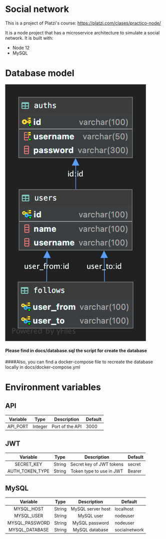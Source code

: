 # Social network

This is a project of Platzi's course: https://platzi.com/clases/practico-node/

It is a node project that has a microservice architecture to simulate a social network. It is built with:

- Node 12
- MySQL

# Database model

![database model](docs/database.png)

#### Please find in docs/database.sql the script for create the database

####Also, you can find a docker-compose file to recreate the database locally in docs/docker-compose.yml


# Environment variables

## API

| Variable |  Type   |   Description   | Default |
| :------: | :-----: | :-------------: | ------- |
| API_PORT | Integer | Port of the API | 3000    |

## JWT

|    Variable     |  Type  |       Description        | Default |
| :-------------: | :----: | :----------------------: | ------- |
|   SECRET_KEY    | String | Secret key of JWT tokens | secret  |
| AUTH_TOKEN_TYPE | String | Token type to use in JWT | Bearer  |

## MySQL

|    Variable    |  Type  |    Description    | Default       |
| :------------: | :----: | :---------------: | ------------- |
|   MYSQL_HOST   | String | MySQL server host | localhost     |
|   MYSQL_USER   | String |    MySQL user     | nodeuser      |
| MYSQL_PASSWORD | String |  MySQL password   | nodeuser      |
| MYSQL_DATABASE | String |  MySQL database   | socialnetwork |